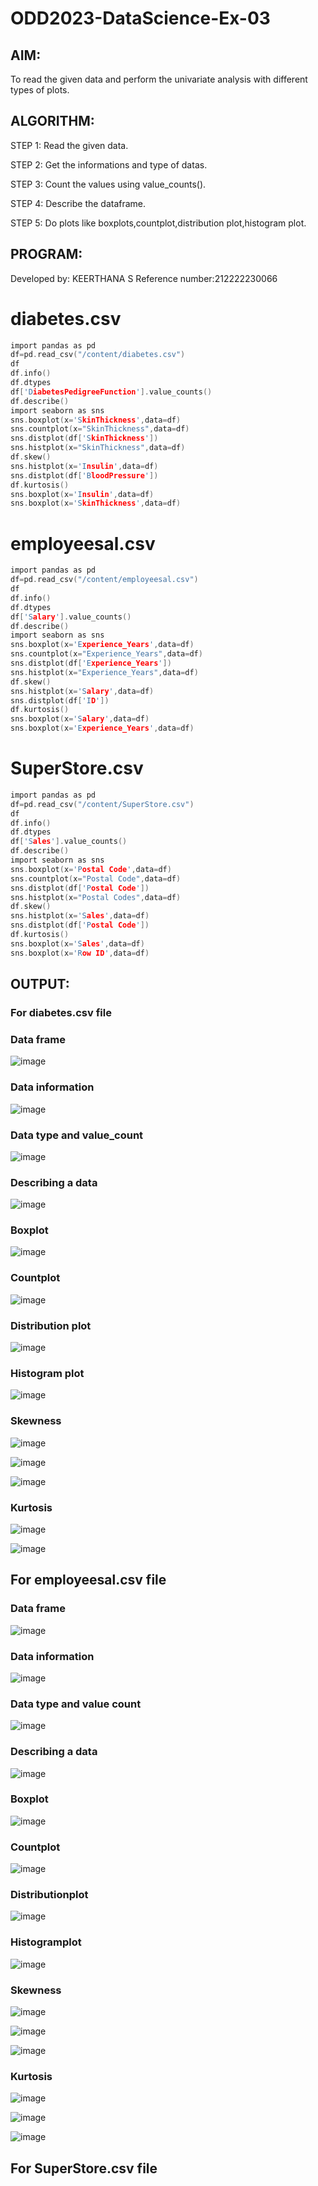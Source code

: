 # ODD2023-DataScience-Ex-03
## AIM:
To read the given data and perform the univariate analysis with different types of plots.

## ALGORITHM:
STEP 1:
Read the given data.

STEP 2:
Get the informations and type of datas.

STEP 3:
Count the values using value_counts().

STEP 4:
Describe the dataframe.

STEP 5:
Do plots like boxplots,countplot,distribution plot,histogram plot.

## PROGRAM:
Developed by: KEERTHANA S
Reference number:212222230066
# diabetes.csv
```c
import pandas as pd
df=pd.read_csv("/content/diabetes.csv")
df
df.info()
df.dtypes
df['DiabetesPedigreeFunction'].value_counts()
df.describe()
import seaborn as sns
sns.boxplot(x='SkinThickness',data=df)
sns.countplot(x="SkinThickness",data=df)
sns.distplot(df['SkinThickness'])
sns.histplot(x="SkinThickness",data=df)
df.skew()
sns.histplot(x='Insulin',data=df)
sns.distplot(df['BloodPressure'])
df.kurtosis()
sns.boxplot(x='Insulin',data=df)
sns.boxplot(x='SkinThickness',data=df)
```
# employeesal.csv
```c
import pandas as pd
df=pd.read_csv("/content/employeesal.csv")
df
df.info()
df.dtypes
df['Salary'].value_counts()
df.describe()
import seaborn as sns
sns.boxplot(x='Experience_Years',data=df)
sns.countplot(x="Experience_Years",data=df)
sns.distplot(df['Experience_Years'])
sns.histplot(x="Experience_Years",data=df)
df.skew()
sns.histplot(x='Salary',data=df)
sns.distplot(df['ID'])
df.kurtosis()
sns.boxplot(x='Salary',data=df)
sns.boxplot(x='Experience_Years',data=df)
```
# SuperStore.csv
```c
import pandas as pd
df=pd.read_csv("/content/SuperStore.csv")
df
df.info()
df.dtypes
df['Sales'].value_counts()
df.describe()
import seaborn as sns
sns.boxplot(x='Postal Code',data=df)
sns.countplot(x="Postal Code",data=df)
sns.distplot(df['Postal Code'])
sns.histplot(x="Postal Codes",data=df)
df.skew()
sns.histplot(x='Sales',data=df)
sns.distplot(df['Postal Code'])
df.kurtosis()
sns.boxplot(x='Sales',data=df)
sns.boxplot(x='Row ID',data=df)
```

## OUTPUT:
### For diabetes.csv file
### Data frame
![image](https://github.com/Keerthanasampathkumar/ODD2023-DataScience-Ex-03/assets/119477890/21bf0868-3b0b-4e1d-9e2a-cabf58ff9f69)

### Data information
![image](https://github.com/Keerthanasampathkumar/ODD2023-DataScience-Ex-03/assets/119477890/f8a997ad-14ab-410b-af5b-cab05d528b70)

### Data type and value_count
![image](https://github.com/Keerthanasampathkumar/ODD2023-DataScience-Ex-03/assets/119477890/72a238aa-f445-4051-baeb-245f5b71dfc8)

### Describing a data
![image](https://github.com/Keerthanasampathkumar/ODD2023-DataScience-Ex-03/assets/119477890/85fae1ef-e104-479c-8337-e368eaa81913)

### Boxplot
![image](https://github.com/Keerthanasampathkumar/ODD2023-DataScience-Ex-03/assets/119477890/6c208f3a-2ca5-4f0f-8c13-d17964abaa7c)

### Countplot
![image](https://github.com/Keerthanasampathkumar/ODD2023-DataScience-Ex-03/assets/119477890/7599d03b-6d6d-4dcb-808d-f83bccfbe803)

### Distribution plot
![image](https://github.com/Keerthanasampathkumar/ODD2023-DataScience-Ex-03/assets/119477890/786a91e8-8c4b-4ab3-a904-f56fb9da4dcb)

### Histogram plot
![image](https://github.com/Keerthanasampathkumar/ODD2023-DataScience-Ex-03/assets/119477890/5a7f604f-1200-439f-9a25-e906f8e5e746)

### Skewness
![image](https://github.com/Keerthanasampathkumar/ODD2023-DataScience-Ex-03/assets/119477890/5e9ef492-7e46-4446-8a27-1a1f364586e4)

![image](https://github.com/Keerthanasampathkumar/ODD2023-DataScience-Ex-03/assets/119477890/43c34783-0edb-4946-bd2f-c6a621efbd34)

![image](https://github.com/Keerthanasampathkumar/ODD2023-DataScience-Ex-03/assets/119477890/b67314c0-e6c7-4d55-8363-52d33b860dc6)

### Kurtosis
![image](https://github.com/Keerthanasampathkumar/ODD2023-DataScience-Ex-03/assets/119477890/09f438e8-37ae-4a0d-a672-048308d83799)

![image](https://github.com/Keerthanasampathkumar/ODD2023-DataScience-Ex-03/assets/119477890/59cab2fd-2a1f-49ba-be8e-8b6ebb571178)

## For employeesal.csv file
### Data frame
![image](https://github.com/Keerthanasampathkumar/ODD2023-DataScience-Ex-03/assets/119477890/09e10570-d18d-44a0-a353-7244a3e58bdd)

### Data information
![image](https://github.com/Keerthanasampathkumar/ODD2023-DataScience-Ex-03/assets/119477890/d7564ee8-13ae-4466-8be3-7de626855fd2)

### Data type and value count
![image](https://github.com/Keerthanasampathkumar/ODD2023-DataScience-Ex-03/assets/119477890/3827657c-aa15-4e1c-adf5-45007f1e6c2a)

### Describing a data
![image](https://github.com/Keerthanasampathkumar/ODD2023-DataScience-Ex-03/assets/119477890/8b6129b2-3a63-45a3-a29c-bb2159ec9346)

### Boxplot
![image](https://github.com/Keerthanasampathkumar/ODD2023-DataScience-Ex-03/assets/119477890/2a53749f-965a-466c-b85f-6640562dafc9)

### Countplot
![image](https://github.com/Keerthanasampathkumar/ODD2023-DataScience-Ex-03/assets/119477890/89ca409a-e728-4468-8fb8-32190a40c6ca)

### Distributionplot
![image](https://github.com/Keerthanasampathkumar/ODD2023-DataScience-Ex-03/assets/119477890/d648d30f-dc93-46e7-9050-820465cf62f5)

### Histogramplot
![image](https://github.com/Keerthanasampathkumar/ODD2023-DataScience-Ex-03/assets/119477890/6f0b9105-5269-467a-8222-a11817c735e5)

### Skewness
![image](https://github.com/Keerthanasampathkumar/ODD2023-DataScience-Ex-03/assets/119477890/420e789a-5255-46f7-b13d-9b07a45f97e3)

![image](https://github.com/Keerthanasampathkumar/ODD2023-DataScience-Ex-03/assets/119477890/b8803116-efb2-40c3-a904-1efc7b036d70)

![image](https://github.com/Keerthanasampathkumar/ODD2023-DataScience-Ex-03/assets/119477890/605d8f61-88dd-4d3f-b188-e8f4f2213d3a)


### Kurtosis
![image](https://github.com/Keerthanasampathkumar/ODD2023-DataScience-Ex-03/assets/119477890/353d29a0-ee21-4abc-83a4-24b1206b5ffc)

![image](https://github.com/Keerthanasampathkumar/ODD2023-DataScience-Ex-03/assets/119477890/0de2e933-35de-4c94-84d7-fe803581165b)

![image](https://github.com/Keerthanasampathkumar/ODD2023-DataScience-Ex-03/assets/119477890/bc41081a-eff6-41ff-adb1-dc0507518556)

## For SuperStore.csv file




